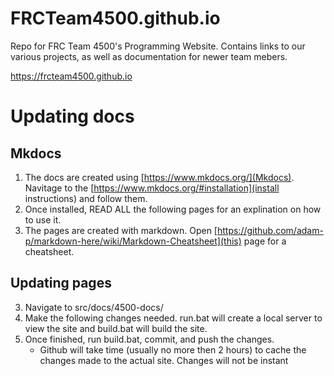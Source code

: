# FRCTeam4500.github.io
Repo for FRC Team 4500's Programming Website. Contains links to our various projects, as well as documentation for newer team mebers.

https://frcteam4500.github.io

# Updating docs

## Mkdocs
1. The docs are created using [https://www.mkdocs.org/](Mkdocs). Navitage to the [https://www.mkdocs.org/#installation](install instructions) and follow them.
2. Once installed, READ ALL the following pages for an explination on how to use it.
3. The pages are created with markdown. Open [https://github.com/adam-p/markdown-here/wiki/Markdown-Cheatsheet](this) page for a cheatsheet.

## Updating pages
3. Navigate to src/docs/4500-docs/
4. Make the following changes needed. run.bat will create a local server to view the site and build.bat will build the site.
5. Once finished, run build.bat, commit, and push the changes.
    * Github will take time (usually no more then 2 hours) to cache the changes made to the actual site. Changes will not be instant

